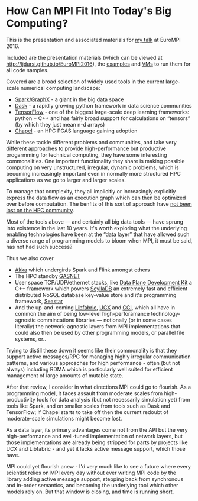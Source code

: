 # How Can MPI Fit Into Today's Big Computing?

This is the presentation and associated materials for [my talk](http://www.eurompi2016.ed.ac.uk/keynotes#dursi)
at EuroMPI 2016.

Included are the presentation materials (which can be viewed at http://ljdursi.github.io/EuroMPI2016), the [examples](./examples) and [VMs](./vms) to run them for all code samples.

Covered are a broad selection of widely used tools in the current large-scale numerical computing landscape:
* [Spark/GraphX](http://spark.apache.org) - a giant in the big data space
* [Dask](http://dask.pydata.org) - a rapidly growing python framework in data science communities
* [TensorFlow](http://tensorflow.org) - one of the biggest large-scale deep learning frameworks: python + C++ and has fairly broad support for calculations on &ldquo;tensors&rdquo; (by which they just mean n-d arrays)
* [Chapel](http://chapel.cray.com) - an HPC PGAS language gaining adoption

While these tackle different problems and communities, and take
very different approaches to provide high-performance but productive
progarmming for technical computing, they have some interesting
commonalities.  One important functionality they share is making
possible computing on very unstructured, irregular, dynamic problems,
which is becoming increasingly important even in normally more
structured HPC applications as we go to larger and larger scales.

To manage that complexity, they all implicitly or increasingly
explicitly express the data flow as an execution graph which can
then be optimized over before computation.  The benfits of this
sort of approach have [not been lost on the HPC
community](http://icl.cs.utk.edu/parsec/).

Most of the tools above &mdash; and certainly all big data tools
&mdash; have sprung into existence in the last 10 years.  It's
worth exploring what the underlying enabling technologies have
been at the &ldquo;data layer&rdquo; that have allowed such a diverse
range of programming models to bloom when MPI, it must be said, 
has not had such success?

Thus we also cover
* [Akka](http://akka.io) which undergirds Spark and Flink amongst others
* The HPC standby [GASNET](https://gasnet.lbl.gov) 
* User space TCP/UDP/ethernet stacks, like [Data Plane Development Kit](http://dpdk.org) a C++ framework which powers [ScyllaDB](http://www.scylladb.com) an extremely fast and efficient distributed NoSQL database key-value store and it's programming framework, [Seastar](http://www.seastar-project.org)
* And the up-and-coming [Libfabric](https://ofiwg.github.io/libfabric/), [UCX](http://www.openucx.org) and [CCI](https://github.com/CCI/cci), which all have in common the aim of being low-level high-perforamance technology-agnostic commincations libraries &mdash; notionally (or in some cases literally) the network-agnostic layers from MPI implementations that could also then be used by other programming models, or parallel file systems, or..

Trying to distill these down it seems like their commonality is
that they support active messages/RPC for managing highly irregular
communication patterns, and various approaches for high performance -
often (but not always) including RDMA which is particularly well suited for
efficient management of large amounts of mutable state.

After that review, I consider in what directions MPI could go to
flourish. As a programming model, it faces assault from moderate
scales from high-productivity tools for data analysis (but not
necessarily simulation yet) from tools like Spark, and on smaller
scales from tools such as Dask and TensorFlow; if Chapel starts to
take off then the current redoubt of moderate-scale simulations
might become lost.

As a data layer, its primary advantages come not from the API but
the very high-performance and well-tuned implementation of network
layers, but those implementations are already being stripped for
parts by projects like UCX and Libfabric - and yet it lacks
active message support, which those have.

MPI could yet flourish anew - I'd very much like to see a future
where every scientist relies on MPI every day without ever writing
MPI code by the library adding active message support, stepping
back from synchronous and in-order semantics, and becoming the
underlying tool which other models rely on.  But that window is
closing, and time is running short.
